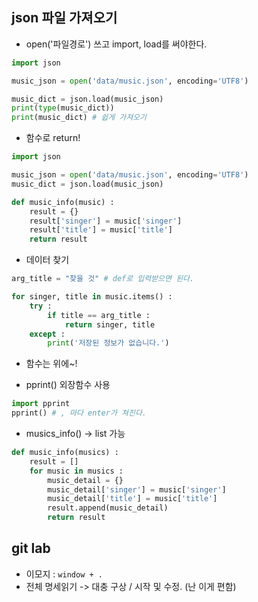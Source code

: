 ## json 파일 가져오기

* open('파일경로') 쓰고 import, load를 써야한다.

``` python
import json

music_json = open('data/music.json', encoding='UTF8')

music_dict = json.load(music_json)
print(type(music_dict))
print(music_dict) # 쉽게 가져오기
```

* 함수로 return!

``` python
import json

music_json = open('data/music.json', encoding='UTF8')
music_dict = json.load(music_json)

def music_info(music) :
    result = {}
    result['singer'] = music['singer']
    result['title'] = music['title']
    return result
```

* 데이터 찾기

``` python
arg_title = "찾을 것" # def로 입력받으면 된다.

for singer, title in music.items() :
    try :
        if title == arg_title :
        	return singer, title
    except :
        print('저장된 정보가 없습니다.')
```

* 함수는 위에~!

* pprint() 외장함수 사용

``` python
import pprint
pprint() # , 마다 enter가 쳐진다.
```

* musics_info() -> list  가능

``` python
def music_info(musics) :
    result = []
    for music in musics :
        music_detail = {}
        music_detail['singer'] = music['singer']
        music_detail['title'] = music['title']
        result.append(music_detail)
        return result
```



## git lab

* 이모지 : `window + .`
* 전체 명세읽기 -> 대충 구상 / 시작 및 수정. (난 이게 편함)